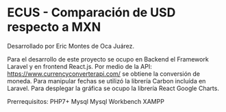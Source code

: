 <h1>ECUS - Comparación de USD respecto a MXN</h1>

Desarrollado por Eric Montes de Oca Juárez.

Para el desarrollo de este proyecto se ocupo en Backend el Framework Laravel y en frontend React.js.
Por medio de la API: https://www.currencyconverterapi.com/ se obtiene la conversión de moneda.
Para manipular fechas se utilizó la librería Carbon incluída en Laravel.
Para desplegar la gráfica se ocupo la librería React Google Charts.

Prerrequisitos:
PHP7+
Mysql
Mysql Workbench
XAMPP 
